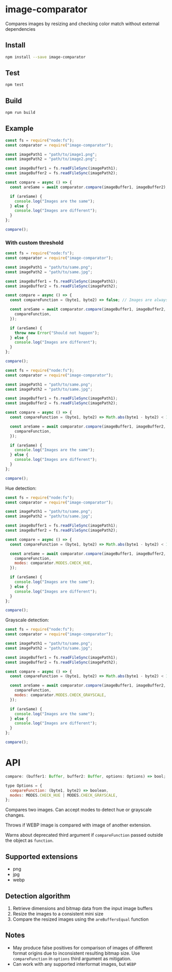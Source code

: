 # image-comparator

Compares images by resizing and checking color match without external dependencies

## Install

```bash
npm install --save image-comparator
```

## Test

```bash
npm test
```

## Build
```bash
npm run build
```

## Example

```js
const fs = require("node:fs");
const comparator = require("image-comparator");

const imagePath1 = "path/to/image1.png";
const imagePath2 = "path/to/image2.png";

const imageBuffer1 = fs.readFileSync(imagePath1);
const imageBuffer2 = fs.readFileSync(imagePath2);

const compare = async () => {
  const areSame = await comparator.compare(imageBuffer1, imageBuffer2);

  if (areSame) {
    console.log("Images are the same");
  } else {
    console.log("Images are different");
  }
};

compare();
```

### With custom threshold

```js
const fs = require("node:fs");
const comparator = require("image-comparator");

const imagePath1 = "path/to/same.png";
const imagePath2 = "path/to/same.jpg";

const imageBuffer1 = fs.readFileSync(imagePath1);
const imageBuffer2 = fs.readFileSync(imagePath2);

const compare = async () => {
  const compareFunction = (byte1, byte2) => false; // Images are always different

  const areSame = await comparator.compare(imageBuffer1, imageBuffer2, {
    compareFunction,
  });

  if (areSame) {
    throw new Error("Should not happen");
  } else {
    console.log("Images are different");
  }
};

compare();
```

```js
const fs = require("node:fs");
const comparator = require("image-comparator");

const imagePath1 = "path/to/same.png";
const imagePath2 = "path/to/same.jpg";

const imageBuffer1 = fs.readFileSync(imagePath1);
const imageBuffer2 = fs.readFileSync(imagePath2);

const compare = async () => {
  const compareFunction = (byte1, byte2) => Math.abs(byte1 - byte2) < 128; // If color difference is small enough

  const areSame = await comparator.compare(imageBuffer1, imageBuffer2, {
    compareFunction,
  });

  if (areSame) {
    console.log("Images are the same");
  } else {
    console.log("Images are different");
  }
};

compare();
```

Hue detection:

```js
const fs = require("node:fs");
const comparator = require("image-comparator");

const imagePath1 = "path/to/same.png";
const imagePath2 = "path/to/same.jpg";

const imageBuffer1 = fs.readFileSync(imagePath1);
const imageBuffer2 = fs.readFileSync(imagePath2);

const compare = async () => {
  const compareFunction = (byte1, byte2) => Math.abs(byte1 - byte2) < 128; // If color difference is small enough

  const areSame = await comparator.compare(imageBuffer1, imageBuffer2, {
    compareFunction,
    modes: comparator.MODES.CHECK_HUE,
  });

  if (areSame) {
    console.log("Images are the same");
  } else {
    console.log("Images are different");
  }
};

compare();
```

Grayscale detection:

```js
const fs = require("node:fs");
const comparator = require("image-comparator");

const imagePath1 = "path/to/same.png";
const imagePath2 = "path/to/same.jpg";

const imageBuffer1 = fs.readFileSync(imagePath1);
const imageBuffer2 = fs.readFileSync(imagePath2);

const compare = async () => {
  const compareFunction = (byte1, byte2) => Math.abs(byte1 - byte2) < 128; // If color difference is small enough

  const areSame = await comparator.compare(imageBuffer1, imageBuffer2, {
    compareFunction,
    modes: comparator.MODES.CHECK_GRAYSCALE,
  });

  if (areSame) {
    console.log("Images are the same");
  } else {
    console.log("Images are different");
  }
};

compare();
```

# API

```js
compare: (buffer1: Buffer, buffer2: Buffer, options: Options) => bool;

type Options = {
  compareFunction: (byte1, byte2) => boolean,
  modes: MODES.CHECK_HUE | MODES.CHECK_GRAYSCALE,
};
```

Compares two images. Can accept modes to detect hue or grayscale changes.

Throws if WEBP image is compared with image of another extension.

Warns about deprecated third argument if `compareFunction` passed outside the object as `function`.

## Supported extensions

- png
- jpg
- webp

## Detection algorithm

1. Retrieve dimensions and bitmap data from the input image buffers
2. Resize the images to a consistent mini size
3. Compare the resized images using the `areBuffersEqual` function

## Notes

- May produce false positives for comparison of images of different format origins due to inconsistent resulting bitmap size. Use `compareFunction` in `options` third argument as mitigation.
- Can work with any supported interformat images, but `WEBP`

